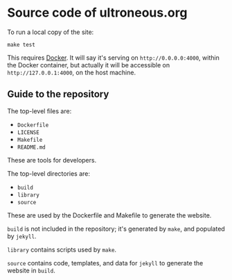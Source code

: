 # Source code of ultroneous.org

To run a local copy of the site:
```
make test
```

This requires [Docker](https://www.docker.com). It will say it's serving on `http://0.0.0.0:4000`, within the Docker container, but actually it will be accessible on `http://127.0.0.1:4000`, on the host machine.

## Guide to the repository

The top-level files are:
- `Dockerfile`
- `LICENSE`
- `Makefile`
- `README.md`

These are tools for developers.

The top-level directories are:
- `build`
- `library`
- `source`

These are used by the Dockerfile and Makefile to generate the website.

`build` is not included in the repository; it's generated by `make`, and populated by `jekyll`.

`library` contains scripts used by `make`.

`source` contains code, templates, and data for `jekyll` to generate the website in `build`.
